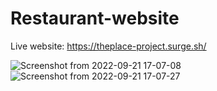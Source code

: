 # Restaurant-website

Live website: https://theplace-project.surge.sh/


![Screenshot from 2022-09-21 17-07-08](https://user-images.githubusercontent.com/70480860/191564534-93778ddb-14bf-4336-b974-972bc00213b2.png)
![Screenshot from 2022-09-21 17-07-27](https://user-images.githubusercontent.com/70480860/191564574-338db368-57a9-46c4-b937-79af1f0e12cc.png)


